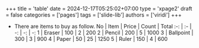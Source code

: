 +++
title = 'table'
date = 2024-12-17T05:25:02+07:00
type = 'xpage2'
draft = false
categories = ['pages']
tags = ['slide-lib']
authors = ['viridi']
+++
<!--more-->

+ There are items to buy as follow.
No | Item | Price | Count | Total
:-: | :- | -: | -: | -:
1 | Eraser | 100 | 2 | 200
2 | Pencil | 200 | 5 | 1000
3 | Ballpoint | 300 | 3 | 900
4 | Paper | 50 | 25 | 1250
5 | Ruler | 150 | 4 | 600
